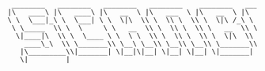 <pre>
 ________   ________   ________   ________    ________   ________   ________   ___  ___     
|\   ____\ |\   ____\ |\   __  \ |\   ___  \ |\   __  \ |\   __  \ |\   ____\ |\  \|\  \    
\ \  \___|_\ \  \___| \ \  \|\  \\ \  \\ \  \\ \  \|\ /_\ \  \|\  \\ \  \___|_\ \  \\\  \   
 \ \_____  \\ \  \     \ \   __  \\ \  \\ \  \\ \   __  \\ \   __  \\ \_____  \\ \   __  \  
  \|____|\  \\ \  \____ \ \  \ \  \\ \  \\ \  \\ \  \|\  \\ \  \ \  \\|____|\  \\ \  \ \  \ 
    ____\_\  \\ \_______\\ \__\ \__\\ \__\\ \__\\ \_______\\ \__\ \__\ ____\_\  \\ \__\ \__\
   |\_________\\|_______| \|__|\|__| \|__| \|__| \|_______| \|__|\|__||\_________\\|__|\|__|
   \|_________|                                                       \|_________|          
</pre>
